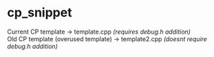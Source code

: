 # cp_snippet

Current CP template -> template.cpp *(requires debug.h addition)*   
Old CP template (overused template) -> template2.cpp *(doesnt require debug.h addition)*
